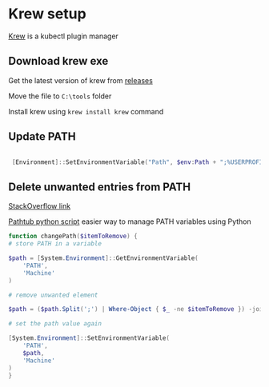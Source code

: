 # Krew setup

[Krew](https://krew.sigs.k8s.io/) is a kubectl plugin manager

## Download krew exe

Get the latest version of krew from [releases](https://github.com/kubernetes-sigs/krew/releases)

Move the file to `C:\tools` folder

Install krew using `krew install krew` command

## Update PATH 

```powershell

 [Environment]::SetEnvironmentVariable("Path", $env:Path + ";%USERPROFILE%\.krew\bin", [EnvironmentVariableTarget]::Machine) 

```

## Delete unwanted entries from PATH

[StackOverflow link](https://stackoverflow.com/questions/39010405/powershell-how-to-delete-a-path-in-the-path-environment-variable)

[Pathtub python script](https://github.com/np-8/pathtub) easier way to manage PATH variables using Python

```powershell
function changePath($itemToRemove) {
# store PATH in a variable

$path = [System.Environment]::GetEnvironmentVariable(
    'PATH',
    'Machine'
)

# remove unwanted element

$path = ($path.Split(';') | Where-Object { $_ -ne $itemToRemove }) -join ';'

# set the path value again

[System.Environment]::SetEnvironmentVariable(
    'PATH',
    $path,
    'Machine'
)
}

```